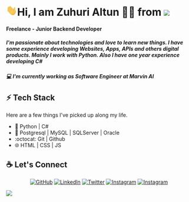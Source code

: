 # <img src="https://raw.githubusercontent.com/ABSphreak/ABSphreak/master/gifs/Hi.gif" width="30px">Hi, I am Zuhuri Altun 👨‍💻 from <img src="https://img.icons8.com/offices/30/000000/turkey.png"/>

#### Freelance - Junior Backend Developer
##### I'm passionate about technologies and love to learn new things. I have some experience developing Websites, Apps, APIs and others digital products. Mainly I work with Python. Also I have one year experience developing C#

##### 💻 I'm currently working as Software Engineer at Marvin AI

## ⚡ Tech Stack

Here are a few things I've picked up along my life.

* 🐍 Python | C#
* 🐘 Postgresql | MySQL | SQLServer | Oracle 
* :octocat: Git | Github
* 🌐 HTML | CSS | JS

## :coffee: Let's Connect 
<p align="center">
	<a href="https://github.com/zuhurialtun"><img src="https://img.icons8.com/bubbles/50/000000/github.png" alt="GitHub"/></a>
	<a href="https://www.linkedin.com/in/zuhuri/"><img src="https://img.icons8.com/bubbles/50/000000/linkedin.png" alt="LinkedIn"/></a>
	<a href="https://twitter.com/Zuhuri_Altun"><img src="https://img.icons8.com/bubbles/50/000000/twitter-circled.png" alt="Twitter"/></a>
	<a href="mailto:zuhuri312@gmail.com"><img src="https://img.icons8.com/bubbles/50/000000/email.png" alt="Instagram"/></a>
  <a href="https://www.instagram.com/zuhurialtun/"><img src="https://img.icons8.com/bubbles/50/000000/instagram.png" alt="Instagram"/></a>
</p>


<a href="https://www.buymeacoffee.com/zuhuri"><img src="https://img.buymeacoffee.com/button-api/?text=Buy me a coffee&emoji=&slug=zuhuri&button_colour=40DCA5&font_colour=ffffff&font_family=Poppins&outline_colour=000000&coffee_colour=FFDD00" /></a>
